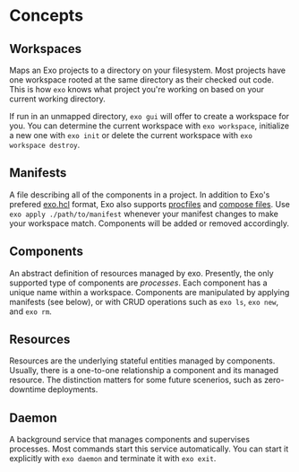 # Concepts

## Workspaces

Maps an Exo projects to a directory on your filesystem. Most projects have one
workspace rooted at the same directory as their checked out code. This is how
`exo` knows what project you're working on based on your current working
directory.

If run in an unmapped directory, `exo gui` will offer to create a workspace for
you. You can determine the current workspace with `exo workspace`, initialize a
new one with `exo init` or delete the current workspace with `exo workspace
destroy`.

## Manifests

A file describing all of the components in a project. In addition to Exo's
prefered [exo.hcl](../manifest/README.md) format, Exo also supports
[procfiles](../manifest/migrate/procfiles.md) and [compose files](../manifest/migrate/compose.md).
Use `exo apply ./path/to/manifest` whenever your manifest changes to make your
workspace match. Components will be added or removed accordingly.

## Components

An abstract definition of resources managed by exo. Presently, the only
supported type of components are _processes_. Each component has a unique name
within a workspace. Components are manipulated by applying manifests (see
below), or with CRUD operations such as `exo ls`, `exo new`, and `exo rm`.

## Resources

Resources are the underlying stateful entities managed by components. Usually,
there is a one-to-one relationship a component and its managed resource. The
distinction matters for some future scenerios, such as zero-downtime
deployments.

## Daemon

A background service that manages components and supervises processes. Most
commands start this service automatically. You can start it explicitly with
`exo daemon` and terminate it with `exo exit`.
